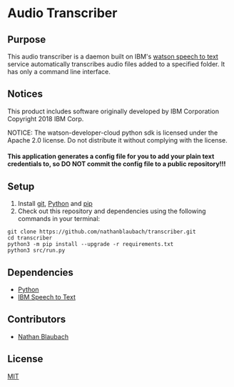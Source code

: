# Audio Transcriber

## Purpose

This audio transcriber is a daemon built on IBM's [watson speech to text](https://www.ibm.com/watson/services/speech-to-text/) service automatically transcribes audio files added to a specified folder. It has only a command line interface.

## Notices

This product includes software originally developed by IBM Corporation
Copyright 2018 IBM Corp.

NOTICE: The watson-developer-cloud python sdk is licensed under the Apache 2.0 license.
Do not distribute it without complying with the license.

#### This application generates a config file for you to add your plain text credentials to, so **DO NOT** commit the config file to a public repository!!!

## Setup

1. Install [git](https://git-scm.com/downloads), [Python](https://www.python.org/downloads/) and [pip](https://pip.pypa.io/en/stable/installing/)
2. Check out this repository and dependencies using the following commands in your terminal:

```
git clone https://github.com/nathanblaubach/transcriber.git
cd transcriber
python3 -m pip install --upgrade -r requirements.txt
python3 src/run.py
```

## Dependencies

* [Python](https://www.python.org/)
* [IBM Speech to Text](https://www.ibm.com/watson/services/speech-to-text/)

## Contributors

* [Nathan Blaubach](https://github.com/nathanblaubach)

## License

[MIT](https://github.com/nathanblaubach/transcriber/blob/master/LICENSE)
